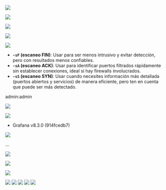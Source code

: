 ![](Pasted%20image%2020250226144134.png)

![](Pasted%20image%2020250226144401.png)

![](Pasted%20image%2020250226145321.png)

![](Pasted%20image%2020250226145358.png)

![](Pasted%20image%2020250226145603.png)

- **`-sF` (escaneo FIN)**: Usar para ser menos intrusivo y evitar detección, pero con resultados menos confiables.
- **`-sA` (escaneo ACK)**: Usar para identificar puertos filtrados rápidamente sin establecer conexiones, ideal si hay firewalls involucrados.
- **`-sS` (escaneo SYN)**: Usar cuando necesites información más detallada (puertos abiertos y servicios) de manera eficiente, pero ten en cuenta que puede ser más detectado.


admin:admin

![](Pasted%20image%2020250226150354.png)

![](Pasted%20image%2020250226150450.png)

- Grafana v8.3.0 (914fcedb7)

![](Pasted%20image%2020250226152102.png)

...

![](Pasted%20image%2020250226152303.png)

![](Pasted%20image%2020250226152341.png)

![](Pasted%20image%2020250226152707.png)

![](Pasted%20image%2020250226153241.png)
![](Pasted%20image%2020250226153359.png)
![](Pasted%20image%2020250226153606.png)
![](Pasted%20image%2020250226153639.png)
![](Pasted%20image%2020250226154253.png)






